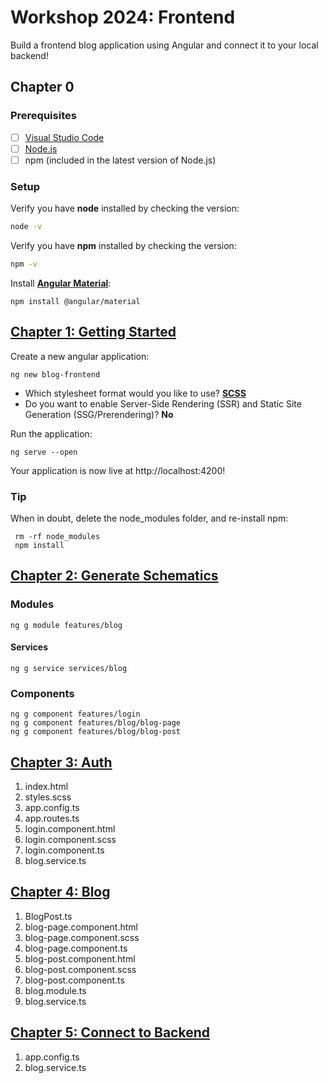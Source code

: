# Workshop 2024: Frontend

Build a frontend blog application using Angular and connect it to your local backend!


## Chapter 0
### Prerequisites
- [ ] [Visual Studio Code](https://code.visualstudio.com/download)
- [ ] [Node.js](https://nodejs.org/en/download)
- [ ] npm (included in the latest version of Node.js)

### Setup
Verify you have **node** installed by checking the version:
```bash
node -v
```
Verify you have **npm** installed by checking the version:
```bash
npm -v
```

Install [**Angular Material**](https://angular.io/material):
```
npm install @angular/material
```


## [Chapter 1: Getting Started](https://gitlab.dfci.harvard.edu/workshop2024/blog-frontend/-/commit/b94c987e7e46b721cdbddd10514a29e78640ff2a)

Create a new angular application:
```
ng new blog-frontend
```
- Which stylesheet format would you like to use? [**SCSS**](https://sass-lang.com/documentation/syntax#scss)
- Do you want to enable Server-Side Rendering (SSR) and Static Site Generation (SSG/Prerendering)? **No**

Run the application:
```
ng serve --open
```
Your application is now live at http://localhost:4200!

### Tip
When in doubt, delete the node_modules folder, and re-install npm:
```
 rm -rf node_modules
 npm install
```


## [Chapter 2: Generate Schematics](https://gitlab.dfci.harvard.edu/workshop2024/blog-frontend/-/commit/426f39aeb39b3846af445cda21b168571c0a5d55)
### Modules
```
ng g module features/blog
```

#### Services
```
ng g service services/blog
```

### Components
```
ng g component features/login
ng g component features/blog/blog-page
ng g component features/blog/blog-post
```

## [Chapter 3: Auth](https://gitlab.dfci.harvard.edu/workshop2024/blog-frontend/-/commit/b987be0bb6ae5bd23bd230ac6027ea0d1db3e26d)
1. index.html
2. styles.scss
3. app.config.ts
4. app.routes.ts
5. login.component.html
6. login.component.scss
7. login.component.ts
8. blog.service.ts


## [Chapter 4: Blog](https://gitlab.dfci.harvard.edu/workshop2024/blog-frontend/-/commit/5eb8b11b088a828bc1902bd81a918581e586f064)
1. BlogPost.ts
2. blog-page.component.html
3. blog-page.component.scss
4. blog-page.component.ts
5. blog-post.component.html
6. blog-post.component.scss
7. blog-post.component.ts
8. blog.module.ts
9. blog.service.ts


## [Chapter 5: Connect to Backend](https://gitlab.dfci.harvard.edu/workshop2024/blog-frontend/-/commit/5cb5aa5a247b5ac94a31f67ca75b257a8a1987c5)
1. app.config.ts
2. blog.service.ts
